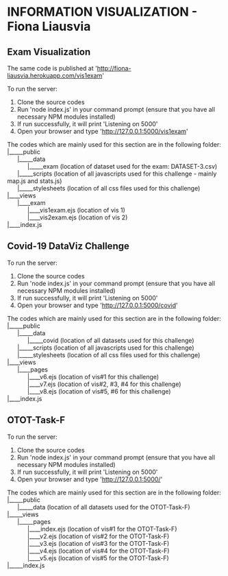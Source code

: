 # INFORMATION VISUALIZATION - Fiona Liausvia 

## Exam Visualization

The same code is published at 'http://fiona-liausvia.herokuapp.com/vis1exam' 

To run the server:
1. Clone the source codes   
2. Run 'node index.js' in your command prompt (ensure that you have all necessary NPM modules installed)
3. If run successfully, it will print 'Listening on 5000'
4. Open your browser and type 'http://127.0.0.1:5000/vis1exam' 

The codes which are mainly used for this section are in the following folder:  
|_____public  
&nbsp;&nbsp;&nbsp;&nbsp;&nbsp;&nbsp;|_____data  
&nbsp;&nbsp;&nbsp;&nbsp;&nbsp;&nbsp;&nbsp;&nbsp;&nbsp;&nbsp;&nbsp;&nbsp;|_____exam (location of dataset used for the exam: DATASET-3.csv)  
&nbsp;&nbsp;&nbsp;&nbsp;&nbsp;&nbsp;|_____scripts (location of all javascripts used for this challenge - mainly map.js and stats.js)  
&nbsp;&nbsp;&nbsp;&nbsp;&nbsp;&nbsp;|_____stylesheets (location of all css files used for this challenge)    
|____views  
&nbsp;&nbsp;&nbsp;&nbsp;&nbsp;&nbsp;|____exam  
&nbsp;&nbsp;&nbsp;&nbsp;&nbsp;&nbsp;&nbsp;&nbsp;&nbsp;&nbsp;&nbsp;&nbsp;|____vis1exam.ejs (location of vis 1)  
&nbsp;&nbsp;&nbsp;&nbsp;&nbsp;&nbsp;&nbsp;&nbsp;&nbsp;&nbsp;&nbsp;&nbsp;|____vis2exam.ejs (location of vis 2)  
|____index.js  


## Covid-19 DataViz Challenge

To run the server:
1. Clone the source codes   
2. Run 'node index.js' in your command prompt (ensure that you have all necessary NPM modules installed)
3. If run successfully, it will print 'Listening on 5000'
4. Open your browser and type 'http://127.0.0.1:5000/covid' 

The codes which are mainly used for this section are in the following folder:  
|_____public  
&nbsp;&nbsp;&nbsp;&nbsp;&nbsp;&nbsp;|_____data  
&nbsp;&nbsp;&nbsp;&nbsp;&nbsp;&nbsp;&nbsp;&nbsp;&nbsp;&nbsp;&nbsp;&nbsp;|_____covid (location of all datasets used for this challenge)  
&nbsp;&nbsp;&nbsp;&nbsp;&nbsp;&nbsp;|_____scripts (location of all javascripts used for this challenge)  
&nbsp;&nbsp;&nbsp;&nbsp;&nbsp;&nbsp;|_____stylesheets (location of all css files used for this challenge)    
|____views  
&nbsp;&nbsp;&nbsp;&nbsp;&nbsp;&nbsp;|____pages  
&nbsp;&nbsp;&nbsp;&nbsp;&nbsp;&nbsp;&nbsp;&nbsp;&nbsp;&nbsp;&nbsp;&nbsp;|____v6.ejs (location of vis#1 for this challenge)  
&nbsp;&nbsp;&nbsp;&nbsp;&nbsp;&nbsp;&nbsp;&nbsp;&nbsp;&nbsp;&nbsp;&nbsp;|____v7.ejs (location of vis#2, #3, #4 for this challenge)  
&nbsp;&nbsp;&nbsp;&nbsp;&nbsp;&nbsp;&nbsp;&nbsp;&nbsp;&nbsp;&nbsp;&nbsp;|____v8.ejs (location of vis#5, #6 for this challenge)  
|____index.js  

## OTOT-Task-F

To run the server:
1. Clone the source codes   
2. Run 'node index.js' in your command prompt (ensure that you have all necessary NPM modules installed)
3. If run successfully, it will print 'Listening on 5000'
4. Open your browser and type 'http://127.0.0.1:5000/' 

The codes which are mainly used for this section are in the following folder:  
|_____public  
&nbsp;&nbsp;&nbsp;&nbsp;&nbsp;&nbsp;|_____data (location of all datasets used for the OTOT-Task-F)  
|_____views  
&nbsp;&nbsp;&nbsp;&nbsp;&nbsp;&nbsp;|_____pages  
&nbsp;&nbsp;&nbsp;&nbsp;&nbsp;&nbsp;&nbsp;&nbsp;&nbsp;&nbsp;&nbsp;&nbsp;|____index.ejs (location of vis#1 for the OTOT-Task-F)  
&nbsp;&nbsp;&nbsp;&nbsp;&nbsp;&nbsp;&nbsp;&nbsp;&nbsp;&nbsp;&nbsp;&nbsp;|____v2.ejs (location of vis#2 for the OTOT-Task-F)    
&nbsp;&nbsp;&nbsp;&nbsp;&nbsp;&nbsp;&nbsp;&nbsp;&nbsp;&nbsp;&nbsp;&nbsp;|____v3.ejs (location of vis#3 for the OTOT-Task-F)  
&nbsp;&nbsp;&nbsp;&nbsp;&nbsp;&nbsp;&nbsp;&nbsp;&nbsp;&nbsp;&nbsp;&nbsp;|____v4.ejs (location of vis#4 for the OTOT-Task-F)  
&nbsp;&nbsp;&nbsp;&nbsp;&nbsp;&nbsp;&nbsp;&nbsp;&nbsp;&nbsp;&nbsp;&nbsp;|____v5.ejs (location of vis#5 for the OTOT-Task-F)  
|_____index.js  
